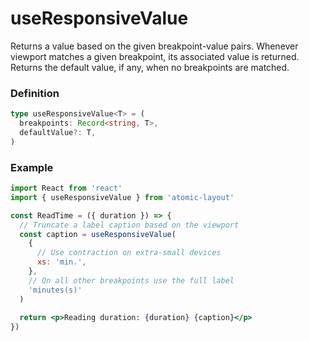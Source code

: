 # useResponsiveValue

Returns a value based on the given breakpoint-value pairs. Whenever viewport matches a given breakpoint, its associated value is returned.  Returns the default value, if any, when no breakpoints are matched.

### Definition

```typescript
type useResponsiveValue<T> = (
  breakpoints: Record<string, T>,
  defaultValue?: T,
)
```

### Example

```jsx
import React from 'react'
import { useResponsiveValue } from 'atomic-layout'

const ReadTime = ({ duration }) => {
  // Truncate a label caption based on the viewport
  const caption = useResponsiveValue(
    {
      // Use contraction on extra-small devices
      xs: 'min.',
    },
    // On all other breakpoints use the full label
    'minutes(s)'
  )
  
  return <p>Reading duration: {duration} {caption}</p>
})
```


